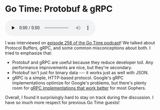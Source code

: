 # Go Time: Protobuf & gRPC

<audio data-theme="night" data-src="https://changelog.com/gotime/256/embed"
src="https://op3.dev/e/https://cdn.changelog.com/uploads/gotime/256/go-time-256.mp3"
preload="none" class="changelog-episode" controls></audio>
<script async src="//cdn.changelog.com/embed.js"></script>

I was interviewed on [episode 256 of the Go Time
podcast](https://changelog.com/gotime/256)! We talked about Protocol Buffers,
gRPC, and some common misconceptions about both. I tried to emphasize that:

* Protobuf and gRPC are useful because they reduce developer toil. Any
  performance improvements are nice, but they're secondary.
* Protobuf isn't just for binary data --- it works just as well with JSON.
* gRPC is a simple, HTTP-based protocol. Google's gRPC implementations optimize
  for Google's problems, but there's plenty room for [gRPC implementations that
  work better](https://github.com/bufbuild/connect-go) for most Gophers.

Overall, I found it surprisingly hard to stay on track during the discussion.
I have *so* much more respect for previous Go Time guests!
